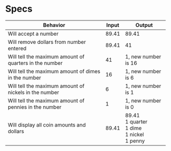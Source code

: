 # Specs
|Behavior|Input|Output|
|-|-|-|
|Will accept a number| 89.41| 89.41|
|Will remove dollars from number entered | 89.41 | 41|
|Will tell the maximum amount of quarters in the number | 41 | 1, new number is 16 |
|Will tell the maximum amount of dimes in the number | 16 | 1, new number is 6 |
|Will tell the maximum amount of nickels in the number | 6 | 1, new number is 1 |
|Will tell the maximum amount of pennies in the number | 1 | 1, new number is 0 |
|Will display all coin amounts and dollars | 89.41 | 89.41 <br> 1 quarter <br> 1 dime <br> 1 nickel <br> 1 penny |
